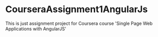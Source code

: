 # CourseraAssignment1AngularJs
This is just assignment project for Coursera course 'Single Page Web Applications with AngularJS' 
